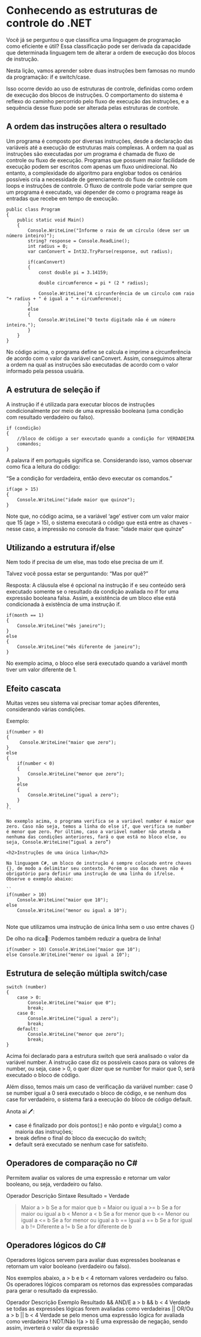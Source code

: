 <h1>Conhecendo as estruturas de controle do .NET</h1>

Você já se perguntou o que classifica uma linguagem de programação como eficiente e útil? Essa classificação pode ser derivada da capacidade que determinada linguagem tem de alterar a ordem de execução dos blocos de instrução.

Nesta lição, vamos aprender sobre duas instruções bem famosas no mundo da programação: if e switch/case.

Isso ocorre devido ao uso de estruturas de controle, definidas como ordem de execução dos blocos de instruções. O comportamento do sistema é reflexo do caminho percorrido pelo fluxo de execução das instruções, e a sequência desse fluxo pode ser alterada pelas estruturas de controle.

<h2>A ordem das instruções altera o resultado</h2>

Um programa é composto por diversas instruções, desde a declaração das variáveis até a execução de estruturas mais complexas. A ordem na qual as instruções são executadas por um programa é chamada de fluxo de controle ou fluxo de execução. Programas que possuem maior facilidade de execução podem ser escritos com apenas um fluxo unidirecional. No entanto, a complexidade do algoritmo para englobar todos os cenários possíveis cria a necessidade de gerenciamento do fluxo de controle com loops e instruções de controle. O fluxo de controle pode variar sempre que um programa é executado, vai depender de como o programa reage às entradas que recebe em tempo de execução.

```
public class Program
{
    public static void Main()
    {
        Console.WriteLine("Informe o raio de um círculo (deve ser um número inteiro)");
        string? response = Console.ReadLine();
        int radius = 0;
        var canConvert = Int32.TryParse(response, out radius);

        if(canConvert)
        {
            const double pi = 3.14159;

            double circumference = pi * (2 * radius);

            Console.WriteLine("A circunferência de um circulo com raio "+ radius + " é igual a " + circumference);
        }
        else
        {
            Console.WriteLine("O texto digitado não é um número inteiro.");
        }
    }            
}
```

No código acima, o programa define se calcula e imprime a circunferência de acordo com o valor da variável canConvert. Assim, conseguimos alterar a ordem na qual as instruções são executadas de acordo com o valor informado pela pessoa usuária.

<h2>A estrutura de seleção if</h2>

A instrução if é utilizada para executar blocos de instruções condicionalmente por meio de uma expressão booleana (uma condição com resultado verdadeiro ou falso).

```
if (condição)
{
    //bloco de código a ser executado quando a condição for VERDADEIRA    
    comandos;
}
```

A palavra if em português significa se. Considerando isso, vamos observar como fica a leitura do código:

“Se a condição for verdadeira, então devo executar os comandos.”


```
if(age > 15)
{        
    Console.WriteLine("idade maior que quinze");
}
```

Note que, no código acima, se a variável ‘age’ estiver com um valor maior que 15 (age > 15), o sistema executará o código que está entre as chaves - nesse caso, a impressão no console da frase: "idade maior que quinze"

<h2>Utilizando a estrutura if/else</h2>

Nem todo if precisa de um else, mas todo else precisa de um if.

Talvez você possa estar se perguntando: “Mas por quê?”

Resposta: A cláusula else é opcional na instrução if e seu conteúdo será executado somente se o resultado da condição avaliada no if for uma expressão booleana falsa. Assim, a existência de um bloco else está condicionada à existência de uma instrução if.

```
if(month == 1)
{        
    Console.WriteLine("mês janeiro");
}
else
{
    Console.WriteLine("mês diferente de janeiro");
}

```

No exemplo acima, o bloco else será executado quando a variável month tiver um valor diferente de 1.

<h2>Efeito cascata</h2>

Muitas vezes seu sistema vai precisar tomar ações diferentes, considerando várias condições. 

Exemplo:

```
if(number > 0)
{
     Console.WriteLine("maior que zero");
}
else 
{
    if(number < 0)
    {
        Console.WriteLine("menor que zero");
    }
    else
    {
        Console.WriteLine("igual a zero");
    }
}
``

No exemplo acima, o programa verifica se a variável number é maior que zero. Caso não seja, temos a linha do else if, que verifica se number é menor que zero. Por último, caso a variável number não atenda a nenhuma das condições anteriores, fará o que está no bloco else, ou seja, Console.WriteLine(“igual a zero”)

<h2>Instruções de uma única linha</h2>

Na linguagem C#, um bloco de instrução é sempre colocado entre chaves {}, de modo a delimitar seu contexto. Porém o uso das chaves não é obrigatório para definir uma instrução de uma linha do if/else. Observe o exemplo abaixo:

``
if(number > 10)
    Console.WriteLine("maior que 10");
else
    Console.WriteLine("menor ou igual a 10");
    
```

Note que utilizamos uma instrução de única linha sem o uso entre chaves {}

De olho na dica👀: Podemos também reduzir a quebra de linha!

```
if(number > 10) Console.WriteLine("maior que 10");
else Console.WriteLine("menor ou igual a 10");
```

<h2>Estrutura de seleção múltipla switch/case</h2>

```
switch (number)
{                
    case > 0:
        Console.WriteLine("maior que 0");
        break;               
    case 0:
        Console.WriteLine("igual a zero");
        break;
    default:                    
        Console.WriteLine("menor que zero");
        break;
}

```

Acima foi declarado para a estrutura switch que será analisado o valor da variável number. A instrução case diz os possíveis casos para os valores de number, ou seja, case > 0, o quer dizer que se number for maior que 0, será executado o bloco de código.

Além disso, temos mais um caso de verificação da variável number: case 0 se number igual a 0 será executado o bloco de código, e se nenhum dos case for verdadeiro, o sistema fará a execução do bloco de código default.

Anota aí 🖊:

* case é finalizado por dois pontos(:) e não ponto e vírgula(;) como a maioria das instruções;
* break define o final do bloco da execução do switch;
* default será executado se nenhum case for satisfeito.

<h2>Operadores de comparação no C#</h2>

Permitem avaliar os valores de uma expressão e retornar um valor booleano, ou seja, verdadeiro ou falso.

Operador	Descrição	Sintaxe	Resultado = Verdade
>	Maior	a > b	Se a for maior que b
>=	Maior ou igual	a >= b	Se a for maior ou igual a b
<	Menor	a < b	Se a for menor que b
<=	Menor ou igual	a <= b	Se a for menor ou igual a b
==	Igual	a == b	Se a for igual a b
!=	Diferente	a != b	Se a for diferente de b

<h2>Operadores lógicos do C#</h2>

Operadores lógicos servem para avaliar duas expressões booleanas e retornam um valor booleano (verdadeiro ou falso).

Nos exemplos abaixo, a > b e b < 4 retornam valores verdadeiro ou falso. Os operadores lógicos comparam os retornos das expressões comparadas para gerar o resultado da expressão.


Operador	Descrição	Exemplo	Resultado
&&	AND/E	a > b && b < 4	Verdade se todas as expressões lógicas forem avaliadas como verdadeiras
||	OR/Ou	a > b || b < 4	Verdade se pelo menos uma expressão lógica for avaliada como verdadeira
!	NOT/Não	!(a > b)	É uma expressão de negação, sendo assim, inverterá o valor da expressão
